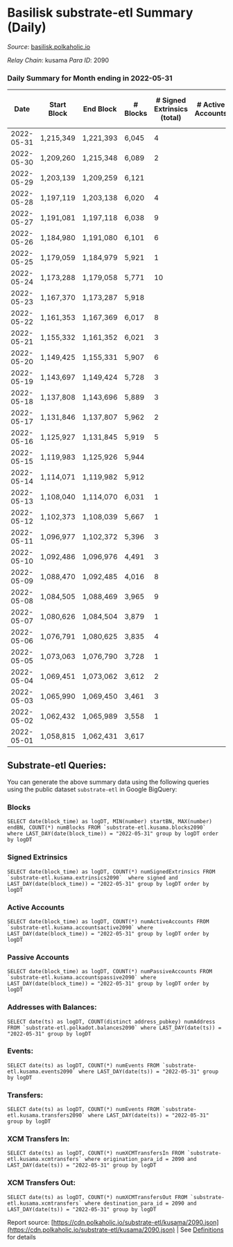 # Basilisk substrate-etl Summary (Daily)

_Source_: [basilisk.polkaholic.io](https://basilisk.polkaholic.io)

*Relay Chain*: kusama
*Para ID*: 2090



### Daily Summary for Month ending in 2022-05-31


| Date | Start Block | End Block | # Blocks | # Signed Extrinsics (total) | # Active Accounts | # Passive | # New | # Addresses with Balances | # Events | # Transfers | # XCM Transfers In | # XCM Transfers Out | Issues | 
| ---- | ----------- | --------- | -------- | --------------------------- | ----------------- | --------- | ----- | ------------------------- | -------- | ----------- | ------------------ | ------------------- | ------ |
| 2022-05-31 | 1,215,349 | 1,221,393 | 6,045 | 4 |  |  |  | 16,073 | 18,148 |   |   |   |  |
| 2022-05-30 | 1,209,260 | 1,215,348 | 6,089 | 2 |  |  |  | 16,073 | 18,280 |   |   |   |  |
| 2022-05-29 | 1,203,139 | 1,209,259 | 6,121 |  |  |  |  | 16,073 | 18,368 |   |   |   |  |
| 2022-05-28 | 1,197,119 | 1,203,138 | 6,020 | 4 |  |  |  | 16,073 | 18,073 |   |   |   |  |
| 2022-05-27 | 1,191,081 | 1,197,118 | 6,038 | 9 |  |  |  | 16,073 | 18,137 |   |   |   |  |
| 2022-05-26 | 1,184,980 | 1,191,080 | 6,101 | 6 |  |  |  | 16,073 | 18,323 |   |   |   |  |
| 2022-05-25 | 1,179,059 | 1,184,979 | 5,921 | 1 |  |  |  | 16,073 | 17,770 |   |   |   |  |
| 2022-05-24 | 1,173,288 | 1,179,058 | 5,771 | 10 |  |  |  | 16,073 | 43,003 | 4,335  |   |   |  |
| 2022-05-23 | 1,167,370 | 1,173,287 | 5,918 |  |  |  |  | 11,915 | 17,759 |   |   |   |  |
| 2022-05-22 | 1,161,353 | 1,167,369 | 6,017 | 8 |  |  |  | 11,915 | 18,075 |   |   |   |  |
| 2022-05-21 | 1,155,332 | 1,161,352 | 6,021 | 3 |  |  |  | 11,915 | 18,075 |   |   |   |  |
| 2022-05-20 | 1,149,425 | 1,155,331 | 5,907 | 6 |  |  |  | 11,915 | 17,738 |   |   |   |  |
| 2022-05-19 | 1,143,697 | 1,149,424 | 5,728 | 3 |  |  |  | 11,915 | 17,197 |   |   |   |  |
| 2022-05-18 | 1,137,808 | 1,143,696 | 5,889 | 3 |  |  |  | 11,915 | 17,678 |   |   |   |  |
| 2022-05-17 | 1,131,846 | 1,137,807 | 5,962 | 2 |  |  |  | 11,915 | 17,895 |   |   |   |  |
| 2022-05-16 | 1,125,927 | 1,131,845 | 5,919 | 5 |  |  |  | 11,915 | 17,772 |   |   |   |  |
| 2022-05-15 | 1,119,983 | 1,125,926 | 5,944 |  |  |  |  | 11,915 | 17,840 |   |   |   |  |
| 2022-05-14 | 1,114,071 | 1,119,982 | 5,912 |  |  |  |  | 11,915 | 17,741 |   |   |   |  |
| 2022-05-13 | 1,108,040 | 1,114,070 | 6,031 | 1 |  |  |  | 11,915 | 18,101 |   |   |   |  |
| 2022-05-12 | 1,102,373 | 1,108,039 | 5,667 | 1 |  |  |  | 11,915 | 17,008 |   |   |   |  |
| 2022-05-11 | 1,096,977 | 1,102,372 | 5,396 | 3 |  |  |  | 11,915 | 16,204 |   |   |   |  |
| 2022-05-10 | 1,092,486 | 1,096,976 | 4,491 | 3 |  |  |  | 11,915 | 13,486 |   |   |   |  |
| 2022-05-09 | 1,088,470 | 1,092,485 | 4,016 | 8 |  |  |  | 11,915 | 12,085 |   |   |   |  |
| 2022-05-08 | 1,084,505 | 1,088,469 | 3,965 | 9 |  |  |  | 11,915 | 11,917 |   |   |   |  |
| 2022-05-07 | 1,080,626 | 1,084,504 | 3,879 | 1 |  |  |  | 11,915 | 11,642 |   |   |   |  |
| 2022-05-06 | 1,076,791 | 1,080,625 | 3,835 | 4 |  |  |  | 11,915 | 11,520 |   |   |   |  |
| 2022-05-05 | 1,073,063 | 1,076,790 | 3,728 | 1 |  |  |  | 11,915 | 11,189 |   |   |   |  |
| 2022-05-04 | 1,069,451 | 1,073,062 | 3,612 | 2 |  |  |  | 11,915 | 10,843 |   |   |   |  |
| 2022-05-03 | 1,065,990 | 1,069,450 | 3,461 | 3 |  |  |  | 11,915 | 10,392 |   |   |   |  |
| 2022-05-02 | 1,062,432 | 1,065,989 | 3,558 | 1 |  |  |  | 11,915 | 10,679 |   |   |   |  |
| 2022-05-01 | 1,058,815 | 1,062,431 | 3,617 |  |  |  |  | 11,915 | 10,854 |   |   |   |  |

## Substrate-etl Queries:
You can generate the above summary data using the following queries using the public dataset `substrate-etl` in Google BigQuery:


### Blocks
```
SELECT date(block_time) as logDT, MIN(number) startBN, MAX(number) endBN, COUNT(*) numBlocks FROM `substrate-etl.kusama.blocks2090`  where LAST_DAY(date(block_time)) = "2022-05-31" group by logDT order by logDT
```


### Signed Extrinsics
```
SELECT date(block_time) as logDT, COUNT(*) numSignedExtrinsics FROM `substrate-etl.kusama.extrinsics2090`  where signed and LAST_DAY(date(block_time)) = "2022-05-31" group by logDT order by logDT
```


### Active Accounts
```
SELECT date(block_time) as logDT, COUNT(*) numActiveAccounts FROM `substrate-etl.kusama.accountsactive2090` where LAST_DAY(date(block_time)) = "2022-05-31" group by logDT order by logDT
```


### Passive Accounts
```
SELECT date(block_time) as logDT, COUNT(*) numPassiveAccounts FROM `substrate-etl.kusama.accountspassive2090` where LAST_DAY(date(block_time)) = "2022-05-31" group by logDT order by logDT
```


### Addresses with Balances:
```
SELECT date(ts) as logDT, COUNT(distinct address_pubkey) numAddress FROM `substrate-etl.polkadot.balances2090` where LAST_DAY(date(ts)) = "2022-05-31" group by logDT
```


### Events:
```
SELECT date(ts) as logDT, COUNT(*) numEvents FROM `substrate-etl.kusama.events2090` where LAST_DAY(date(ts)) = "2022-05-31" group by logDT
```


### Transfers:
```
SELECT date(ts) as logDT, COUNT(*) numEvents FROM `substrate-etl.kusama.transfers2090` where LAST_DAY(date(ts)) = "2022-05-31" group by logDT
```


### XCM Transfers In:
```
SELECT date(ts) as logDT, COUNT(*) numXCMTransfersIn FROM `substrate-etl.kusama.xcmtransfers` where origination_para_id = 2090 and LAST_DAY(date(ts)) = "2022-05-31" group by logDT
```


### XCM Transfers Out:
```
SELECT date(ts) as logDT, COUNT(*) numXCMTransfersOut FROM `substrate-etl.kusama.xcmtransfers` where destination_para_id = 2090 and LAST_DAY(date(ts)) = "2022-05-31" group by logDT
```



Report source: [https://cdn.polkaholic.io/substrate-etl/kusama/2090.json](https://cdn.polkaholic.io/substrate-etl/kusama/2090.json) | See [Definitions](/DEFINITIONS.md) for details
